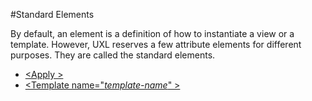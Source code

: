 #Standard Elements

By default, an element is a definition of how to instantiate a view or a template. However, UXL reserves a few attribute elements for different purposes. They are called the standard elements.

* [&lt;Apply >](Apply.md)
* [&lt;Template name="*template-name*" >](Template.md)
